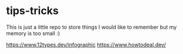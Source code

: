 # tips-tricks

This is just a little repo to store things I would like to remember but my memory is too small :)


https://www.12types.dev/infographic
https://www.howtodeal.dev/
